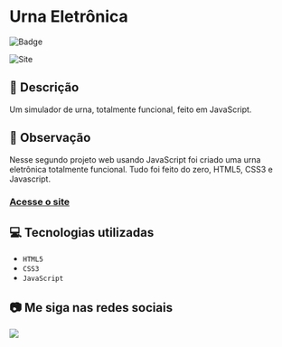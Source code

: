 # Urna Eletrônica

![Badge](http://img.shields.io/static/v1?label=STATUS&message=CONCLUIDO&color=GREEN&style=for-the-badge) 

<img src="https://github.com/luizfelipe9627/urna-eletronica/blob/master/assets/videos/urna-eletronica.gif" alt="Site">

## 📄 Descrição
Um simulador de urna, totalmente funcional, feito em JavaScript.

## 📑 Observação
Nesse segundo projeto web usando JavaScript foi criado uma urna eletrônica totalmente funcional. Tudo foi feito do zero, HTML5, CSS3 e Javascript.

### <a href="https://luizfelipe9627.github.io/urna-eletronica">Acesse o site</a>

## 💻 Tecnologias utilizadas

- ``HTML5``
- ``CSS3``
- ``JavaScript``

## 📷 Me siga nas redes sociais<br>

<p align="left">
  <a href="https://www.linkedin.com/in/luizfelipe9627/" target="_blank"><img src="https://img.shields.io/badge/-LinkedIn-%230077B5?style=for-the-badge&logo=linkedin&logoColor=white"></a>
</p>
